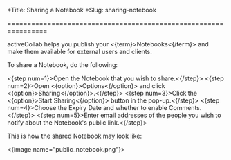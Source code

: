 *Title: Sharing a Notebook
*Slug: sharing-notebook

================================================================

activeCollab helps you publish your <{term}>Notebooks<{/term}> and make them available for external users and clients.

To share a Notebook, do the following:

<{step num=1}>Open the Notebook that you wish to share.<{/step}>
<{step num=2}>Open <{option}>Options<{/option}> and click <{option}>Sharing<{/option}>.<{/step}>
<{step num=3}>Click the <{option}>Start Sharing<{/option}> button in the pop-up.<{/step}>
<{step num=4}>Choose the Expiry Date and whether to enable Comments.<{/step}>
<{step num=5}>Enter email addresses of the people you wish to notify about the Notebook's public link.<{/step}>

This is how the shared Notebook may look like:

<{image name="public_notebook.png"}>